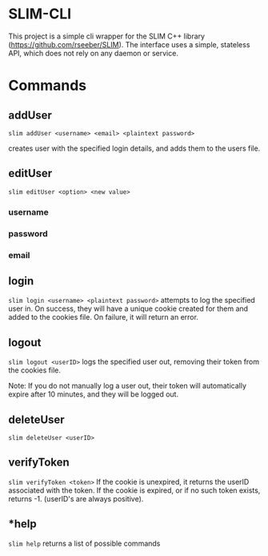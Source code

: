 # SLIM-CLI
This project is a simple cli wrapper for the SLIM C++ library (https://github.com/rseeber/SLIM). The interface uses a simple, stateless API, which does not rely on any daemon or service.

# Commands

## addUser
`slim addUser <username> <email> <plaintext password>`

creates user with the specified login details, and adds them to the users file.

## editUser
`slim editUser <option> <new value>`

### username
### password
### email

## login
`slim login <username> <plaintext password>`
attempts to log the specified user in. On success, they will have a unique cookie
created for them and added to the cookies file. On failure, it will return an error.

## logout
`slim logout <userID>`
logs the specified user out, removing their token from the cookies file. 

Note: If you do not manually log a user out, their token will automatically expire
after 10 minutes, and they will be logged out.

## deleteUser
`slim deleteUser <userID>`

## verifyToken
`slim verifyToken <token>`
If the cookie is unexpired, it returns the userID associated with the token. If the cookie
is expired, or if no such token exists, returns -1. (userID's are always positive).

## *help
`slim help` returns a list of possible commands